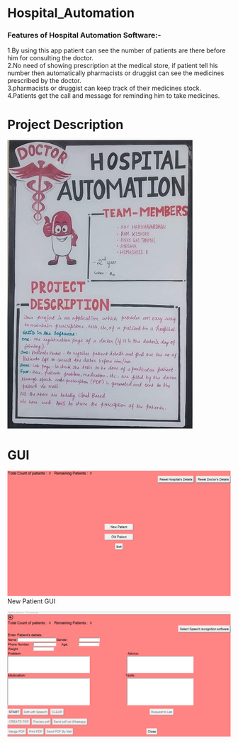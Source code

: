 # Hospital_Automation
### Features of Hospital Automation Software:-
1.By using this app patient can see the number of patients are there before him for consulting the doctor.<br/>
2.No need of showing prescription at the medical store, if patient tell his number then automatically pharmacists or druggist can see the medicines prescribed by the doctor.<br/>
3.pharmacists or druggist can keep track of their medicines stock.<br/>
4.Patients get the call and message for reminding him to take medicines.<br/>

# Project Description
![](Images/Description.jpg)
# GUI
![](Images/Main.png)
New Patient GUI

![](Images/New_Patient.png)
